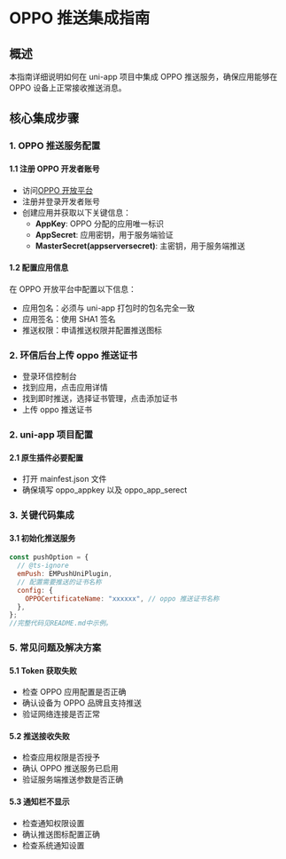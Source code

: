 # OPPO 推送集成指南

## 概述

本指南详细说明如何在 uni-app 项目中集成 OPPO 推送服务，确保应用能够在 OPPO 设备上正常接收推送消息。

## 核心集成步骤

### 1. OPPO 推送服务配置

#### 1.1 注册 OPPO 开发者账号

- 访问[OPPO 开放平台](https://open.oppomobile.com/)
- 注册并登录开发者账号
- 创建应用并获取以下关键信息：
  - **AppKey**: OPPO 分配的应用唯一标识
  - **AppSecret**: 应用密钥，用于服务端验证
  - **MasterSecret(appserversecret)**: 主密钥，用于服务端推送

#### 1.2 配置应用信息

在 OPPO 开放平台中配置以下信息：

- 应用包名：必须与 uni-app 打包时的包名完全一致
- 应用签名：使用 SHA1 签名
- 推送权限：申请推送权限并配置推送图标

### 2. 环信后台上传 oppo 推送证书

- 登录环信控制台
- 找到应用，点击应用详情
- 找到即时推送，选择证书管理，点击添加证书
- 上传 oppo 推送证书

### 2. uni-app 项目配置

#### 2.1 原生插件必要配置

- 打开 mainfest.json 文件
- 确保填写 oppo_appkey 以及 oppo_app_serect

### 3. 关键代码集成

#### 3.1 初始化推送服务

```javascript
const pushOption = {
  // @ts-ignore
  emPush: EMPushUniPlugin,
  // 配置需要推送的证书名称
  config: {
    OPPOCertificateName: "xxxxxx", // oppo 推送证书名称
  },
};
//完整代码见README.md中示例。
```

### 5. 常见问题及解决方案

#### 5.1 Token 获取失败

- 检查 OPPO 应用配置是否正确
- 确认设备为 OPPO 品牌且支持推送
- 验证网络连接是否正常

#### 5.2 推送接收失败

- 检查应用权限是否授予
- 确认 OPPO 推送服务已启用
- 验证服务端推送参数是否正确

#### 5.3 通知栏不显示

- 检查通知权限设置
- 确认推送图标配置正确
- 检查系统通知设置

```

```
